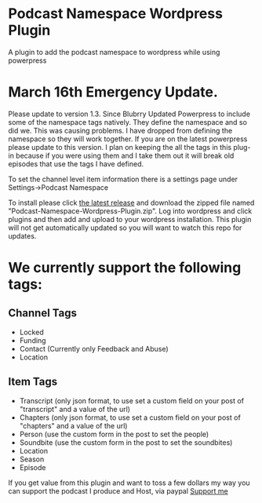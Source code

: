 # Podcast Namespace Wordpress Plugin
A plugin to add the podcast namespace to wordpress while using powerpress

# March 16th Emergency Update. 
Please update to version 1.3. Since Blubrry Updated Powerpress to include some of the namespace tags natively. They define the namespace and so did we. This was causing problems.
I have dropped from defining the namespace so they will work together. If you are on the latest powerpress please update to this version. I plan on keeping the all the tags in this plug-in
because if you were using them and I take them out it will break old episodes that use the tags I have defined.

To set the channel level item information there is a settings page under Settings->Podcast Namespace

To install please click [the latest release](https://github.com/Lehmancreations/Podcast-Namespace-Wordpress-Plugin/releases/latest) and download the zipped file named "Podcast-Namespace-Wordpress-Plugin.zip". Log into wordpress and click plugins and then add and upload to your wordpress installation. This plugin will not get automatically updated so you will want to watch this repo for updates. 

# We currently support the following tags:
## Channel Tags
* Locked
* Funding
* Contact (Currently only Feedback and Abuse)
* Location

## Item Tags
* Transcript (only json format, to use set a custom field on your post of "transcript" and a value of the url)
* Chapters (only json format, to use set a custom field on your post of "chapters" and a value of the url)
* Person (use the custom form in the post to set the people)
* Soundbite (use the custom form in the post to set the soundbites)
* Location
* Season
* Episode

If you get value from this plugin and want to toss a few dollars my way you can support the podcast I produce and Host, via paypal
[Support me](https://DudesAndDadsPodcast.com/paypal "Dudes And Dads Podcast Paypal")
